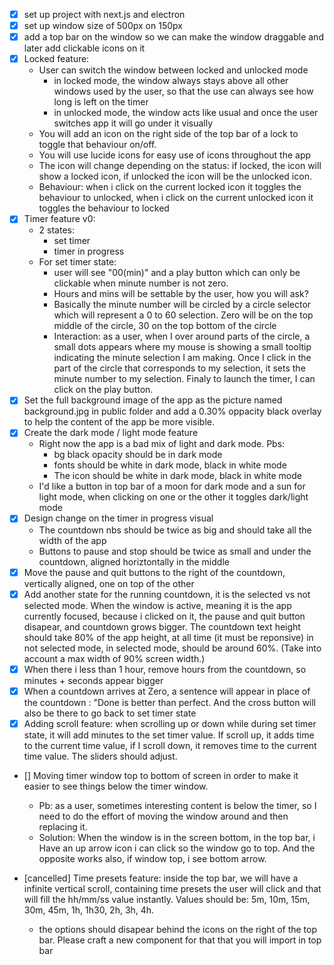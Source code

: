 - [x] set up project with next.js and electron
- [x] set up window size of 500px on 150px
- [x] add a top bar on the window so we can make the window draggable and later add clickable icons on it   
- [x] Locked feature: 
    - User can switch the window between locked and unlocked mode
        - in locked mode, the window always stays above all other windows used by the user, so that the use can always see how long is left on the timer
        - in unlocked mode, the window acts like usual and  once the user switches app it will go under it visually
    - You will add an icon on the right side of the top bar of a lock to toggle that behaviour on/off.
    - You will use lucide icons for easy use of icons throughout the app
    - The icon will change depending on the status: if locked, the icon will show a locked icon, if unlocked the icon will be the unlocked icon. 
    - Behaviour: when i click on the current locked icon it toggles the behaviour to unlocked, when i click on the current unlocked icon it toggles the behaviour to locked
- [x] Timer feature v0:
    - 2 states: 
        - set timer
        - timer in progress
    - For set timer state: 
        - user will see "00(min)" and a play button which can only be clickable when minute number is not zero.
        - Hours and mins will be settable by the user, how you will ask?
        - Basically the minute number will be circled by a circle selector which will represent a 0 to 60 selection. Zero will be on the top middle of the circle, 30 on the top bottom of the circle
        - Interaction: as a user, when I over around parts of the circle, a small dots appears where my mouse is showing a small tooltip indicating the minute selection I am making. Once I click in the part of the circle that corresponds to my selection, it sets the minute number to my selection. Finaly to launch the timer, I can click on the play button.
- [x] Set the full background image of the app as the picture named background.jpg in public folder and add a 0.30% oppacity black overlay to help the content of the app be more visible.
- [x] Create the dark mode / light mode feature
    - Right now the app is a bad mix of light and dark mode. Pbs: 
        - bg black opacity should be in dark mode
        - fonts should be white in dark mode, black in white mode
        - The icon should be white in dark mode, black in white mode
    - I'd like a button in top bar of a moon for dark mode and a sun for light mode, when clicking on one or the other it toggles dark/light mode
- [x] Design change on the timer in progress visual
    - The countdown nbs should be twice as big and should take all the width of the app
    - Buttons to pause and stop should be twice as small and under the countdown, aligned horiztontally in the middle
- [x] Move the pause and quit buttons to the right of the countdown, vertically aligned, one on top of the other
- [x] Add another state for the running countdown, it is the selected vs not selected mode. 
When the window is active, meaning it is the app currently focused, because i clicked on it, the pause and quit button disapear, and countdown grows bigger. The countdown text height should take 80% of the app height, at all time (it must be reponsive) in not selected mode, in selected mode, should be around 60%. (Take into account a max width of 90% screen width.)
- [x] When there i less than 1 hour, remove hours from the countdown, so minutes + seconds appear bigger
- [x] When a countdown arrives at Zero, a sentence will appear in place of the countdown : "Done is better than perfect. And the cross button will also be there to go back to set timer state
- [x] Adding scroll feature: when scrolling up or down while during set timer state, it will add minutes to the set timer value. If scroll up, it adds time to the current time value, if I scroll down, it removes time to the current time value. The sliders should adjust. 
- [] Moving timer window top to bottom of screen in order to make it easier to see things below the timer window.
    - Pb: as a user, sometimes interesting content is below the timer, so I need to do the effort of moving the window around and then replacing it.
    - Solution: When the window is in the screen bottom, in the top bar, i Have an up arrow icon i can click so the window go to top. And the opposite works also, if window top, i see bottom arrow. 

- [cancelled] Time presets feature: inside the top bar, we will have a infinite vertical scroll, containing time presets the user will click and that will fill the hh/mm/ss value instantly. Values should be: 5m, 10m, 15m, 30m, 45m, 1h, 1h30, 2h, 3h, 4h.
    - the options should disapear behind the icons on the right of the top bar. Please craft a new component for that that you will import in top bar 
